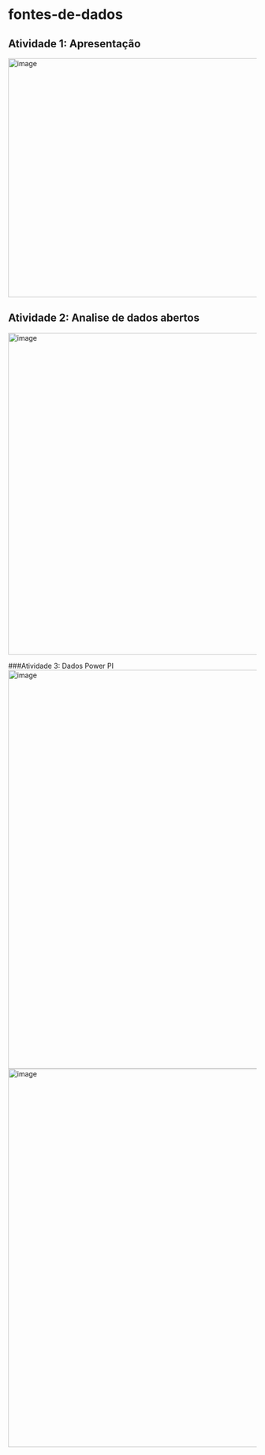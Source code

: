 # fontes-de-dados
## Atividade 1: Apresentação
<img width="819" height="485" alt="image" src="https://github.com/user-attachments/assets/f0ac1fad-3cef-4eb9-96fa-e75304a79ca5" />

## Atividade 2: Analise de dados abertos

<img width="1740" height="653" alt="image" src="https://github.com/user-attachments/assets/1e1c1ce8-690c-4870-8ff3-55194f175c09" />

###Atividade 3: Dados Power PI
<img width="1447" height="809" alt="image" src="https://github.com/user-attachments/assets/5a961c94-c718-41ed-b019-3e4085127dba" />
<img width="1352" height="768" alt="image" src="https://github.com/user-attachments/assets/155724eb-f356-4544-af74-a5340318590d" />

